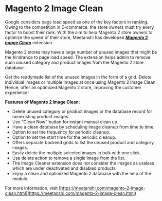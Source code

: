 # Magento 2 Image Clean

Google considers page load speed as one of the key factors in ranking. Owing to the competition in E-commerce, the store owners must try every factor to boost their rank. With the aim to help Magento 2 store owners to optimize the speed of their store, Meetanshi has developed [***Magento 2 Image Clean***](https://meetanshi.com/magento-2-image-clean.html) extension.

Magento 2 stores may have a large number of unused images that might be the hindrance to page load speed. The extension helps admin to remove such unused category and product images from the Magento 2 store database.

Get the readymade list of the unused images in the form of a grid. Delete individual images or multiple images at once using Magento 2 Image Clean. Hence, offer an optimized Magento 2 store, improving the customer experience!


**Features of Magento 2 Image Clean:**

* Delete unused category or product images or the database record for nonexisting product images.
* Use "Clean Now" button for instant manual clean up.
* Have a clean database by scheduling image cleanup from time to time.
* Option to set the frequency for periodic cleanup.
* Option to set the start time for the periodic cleanup.
* Offers separate backend grids to list the unused product and category images.
* Easily delete the multiple selected images in bulk with one click.
* Use delete action to remove a single image from the list.
* The Image Cleaner extension does not consider the images as useless which are under deactivated and disabled products
* Enjoy a clean and optimized Magento 2 database with the help of the module. 


For more information, visit [https://meetanshi.com/magento-2-image-clean.html](https://meetanshi.com/magento-2-image-clean.html)
